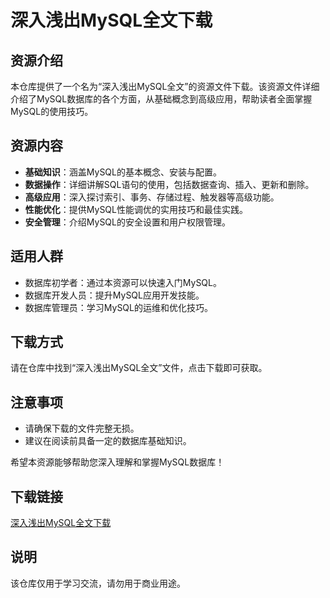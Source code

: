 # 深入浅出MySQL全文下载

## 资源介绍

本仓库提供了一个名为“深入浅出MySQL全文”的资源文件下载。该资源文件详细介绍了MySQL数据库的各个方面，从基础概念到高级应用，帮助读者全面掌握MySQL的使用技巧。

## 资源内容

- **基础知识**：涵盖MySQL的基本概念、安装与配置。
- **数据操作**：详细讲解SQL语句的使用，包括数据查询、插入、更新和删除。
- **高级应用**：深入探讨索引、事务、存储过程、触发器等高级功能。
- **性能优化**：提供MySQL性能调优的实用技巧和最佳实践。
- **安全管理**：介绍MySQL的安全设置和用户权限管理。

## 适用人群

- 数据库初学者：通过本资源可以快速入门MySQL。
- 数据库开发人员：提升MySQL应用开发技能。
- 数据库管理员：学习MySQL的运维和优化技巧。

## 下载方式

请在仓库中找到“深入浅出MySQL全文”文件，点击下载即可获取。

## 注意事项

- 请确保下载的文件完整无损。
- 建议在阅读前具备一定的数据库基础知识。

希望本资源能够帮助您深入理解和掌握MySQL数据库！

## 下载链接
[深入浅出MySQL全文下载](https://pan.quark.cn/s/4af7314bf012)

## 说明

该仓库仅用于学习交流，请勿用于商业用途。
